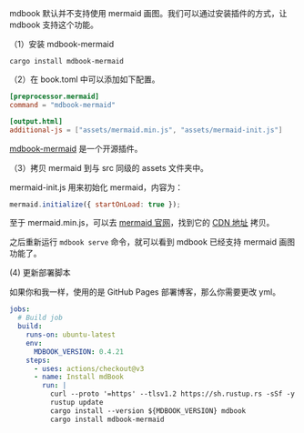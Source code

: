 mdbook 默认并不支持使用 mermaid 画图。我们可以通过安装插件的方式，让 mdbook 支持这个功能。

（1）安装 mdbook-mermaid

```
cargo install mdbook-mermaid
```

（2）在 book.toml 中可以添加如下配置。

```toml
[preprocessor.mermaid]
command = "mdbook-mermaid"

[output.html]
additional-js = ["assets/mermaid.min.js", "assets/mermaid-init.js"]
```

[mdbook-mermaid](https://github.com/badboy/mdbook-mermaid) 是一个开源插件。

（3）拷贝 mermaid 到与 src 同级的 assets 文件夹中。

mermaid-init.js 用来初始化 mermaid，内容为：

```js
mermaid.initialize({ startOnLoad: true });
```

至于 mermaid.min.js，可以去 [mermaid 官网](https://mermaid.js.org/)，找到它的 [CDN 地址](https://cdn.jsdelivr.net/npm/mermaid@10.2.0/dist/mermaid.min.js) 拷贝。

之后重新运行 `mdbook serve` 命令，就可以看到 mdbook 已经支持 mermaid 画图功能了。

(4) 更新部署脚本

如果你和我一样，使用的是 GitHub Pages 部署博客，那么你需要更改 yml。

```yml
jobs:
  # Build job
  build:
    runs-on: ubuntu-latest
    env:
      MDBOOK_VERSION: 0.4.21
    steps:
      - uses: actions/checkout@v3
      - name: Install mdBook
        run: |
          curl --proto '=https' --tlsv1.2 https://sh.rustup.rs -sSf -y | sh
          rustup update
          cargo install --version ${MDBOOK_VERSION} mdbook
          cargo install mdbook-mermaid
```